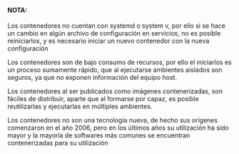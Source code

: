 #### NOTA: 
Los contenedores no cuentan con systemd o system v, por ello si se hace un cambio en algún archivo de configuración en servicios, no es posible reiniciarlos, y es necesario iniciar un nuevo contenedor con la nueva configuración

Los contenedores son de bajo consumo de recursos, por ello el iniciarlos es un proceso sumamente rápido, que al ejecutarse ambientes aislados son seguros, ya que no exponen información del equipo host.

Los contenedores al ser publicados como imágenes contenerizadas, son fáciles de distribuir, aparte que al formarse por capaz, es posible reutilizarlas y ejecutarlas en múltiples ambientes.

Los contenedores no son una tecnología nueva, de hecho sus orígenes comenzaron en el año 2006, pero en los últimos años su utilización ha sido mayor y la mayoría de softwares más comunes se encuentran contenerizadas para su utilización

